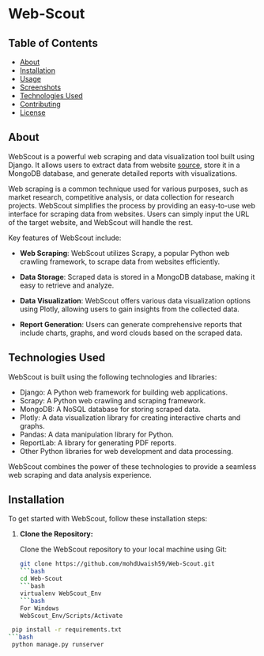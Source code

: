# Web-Scout

## Table of Contents

- [About](#about)
- [Installation](#installation)
- [Usage](#usage)
- [Screenshots](#screenshots)
- [Technologies Used](#technologies-used)
- [Contributing](#contributing)
- [License](#license)

## About
WebScout is a powerful web scraping and data visualization tool built using Django. It allows users to extract data from website [source](https://books.toscrape.com/index.html), store it in a MongoDB database, and generate detailed reports with visualizations.

Web scraping is a common technique used for various purposes, such as market research, competitive analysis, or data collection for research projects. WebScout simplifies the process by providing an easy-to-use web interface for scraping data from websites. Users can simply input the URL of the target website, and WebScout will handle the rest.

Key features of WebScout include:

- **Web Scraping**: WebScout utilizes Scrapy, a popular Python web crawling framework, to scrape data from websites efficiently.

- **Data Storage**: Scraped data is stored in a MongoDB database, making it easy to retrieve and analyze.

- **Data Visualization**: WebScout offers various data visualization options using Plotly, allowing users to gain insights from the collected data.

- **Report Generation**: Users can generate comprehensive reports that include charts, graphs, and word clouds based on the scraped data.

## Technologies Used

WebScout is built using the following technologies and libraries:

- Django: A Python web framework for building web applications.
- Scrapy: A Python web crawling and scraping framework.
- MongoDB: A NoSQL database for storing scraped data.
- Plotly: A data visualization library for creating interactive charts and graphs.
- Pandas: A data manipulation library for Python.
- ReportLab: A library for generating PDF reports.
- Other Python libraries for web development and data processing.

WebScout combines the power of these technologies to provide a seamless web scraping and data analysis experience.
## Installation

To get started with WebScout, follow these installation steps:

1. **Clone the Repository:**

   Clone the WebScout repository to your local machine using Git:

   ```bash
   git clone https://github.com/mohdUwaish59/Web-Scout.git
   ```bash
   cd Web-Scout
   ```bash
   virtualenv WebScout_Env
   ```bash
   For Windows
   WebScout_Env/Scripts/Activate
  ```bash
   pip install -r requirements.txt
  ```bash
   python manage.py runserver
